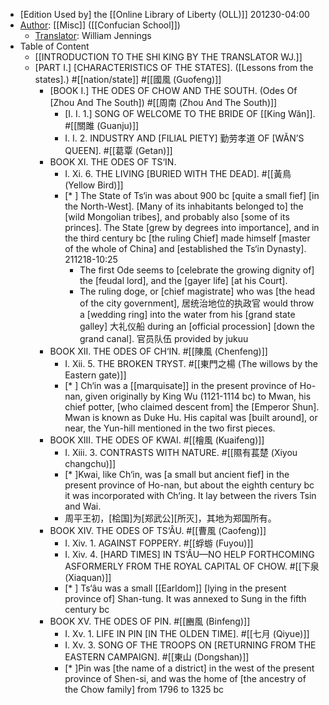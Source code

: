 - [Edition Used by] the [[Online Library of Liberty (OLL)]]
201230-04:00
- [Author]([[author]]): [[Misc]] ([[Confucian School]]) 
    - [Translator]([[translator]]): William Jennings
- Table of Content 
    - [[INTRODUCTION TO THE SHI KING BY THE TRANSLATOR WJ.]]
    - [PART I.] [CHARACTERISTICS OF THE STATES]. ([Lessons from the states].) #[[nation/state]] #[[國風 (Guofeng)]] 
        - [BOOK I.] THE ODES OF CHOW AND THE SOUTH. (Odes Of [Zhou And The South]) #[[周南 (Zhou And The South)]]
            - [I. I. 1.] SONG OF WELCOME TO THE BRIDE OF [[King Wăn]]. #[[關雎 (Guanju)]]
            - I. I. 2. INDUSTRY AND [FILIAL PIETY] 勤劳孝道 OF [WĂN’S QUEEN]. #[[葛覃 (Getan)]]
        - BOOK XI. THE ODES OF TS‘IN.
            - I. Xi. 6. THE LIVING [BURIED WITH THE DEAD]. #[[黃鳥 (Yellow Bird)]]
            - [* ] The State of Ts‘in was about 900 bc [quite a small fief] [in the North-West]. [Many of its inhabitants belonged to] the [wild Mongolian tribes], and probably also [some of its princes]. The State [grew by degrees into importance], and in the third century bc [the ruling Chief] made himself [master of the whole of China] and [established the Ts‘in Dynasty].
211218-10:25
                - The first Ode seems to [celebrate the growing dignity of] the [feudal lord], and the [gayer life] [at his Court].
                - The ruling doge, or [chief magistrate] who was [the head of the city government], 居统治地位的执政官 would throw a [wedding ring] into the water from his [grand state galley] 大礼仪船 during an [official procession] [down the grand canal]. 官员队伍 provided by jukuu
        - BOOK XII. THE ODES OF CH‘IN. #[[陳風 (Chenfeng)]]
            - I. Xii. 5. THE BROKEN TRYST. #[[東門之楊 (The willows by the Eastern gate)]]
            - [* ] Ch‘in was a [[marquisate]] in the present province of Ho-nan, given originally by King Wu (1121-1114 bc) to Mwan, his chief potter, [who claimed descent from] the [Emperor Shun]. Mwan is known as Duke Hu. His capital was [built around], or near, the Yun-hill mentioned in the two first pieces.
        - BOOK XIII. THE ODES OF KWAI. #[[檜風 (Kuaifeng)]]
            - I. Xiii. 3. CONTRASTS WITH NATURE. #[[隰有萇楚 (Xiyou changchu)]]
            - [* ]Kwai, like Ch‘in, was [a small but ancient fief] in the present province of Ho-nan, but about the eighth century bc it was incorporated with Ch‘ing. It lay between the rivers Tsin and Wai.
            - 周平王初，[桧国]为[郑武公][所灭]，其地为郑国所有。
        - BOOK XIV. THE ODES OF TS‘ÂU. #[[曹風 (Caofeng)]]
            - I. Xiv. 1. AGAINST FOPPERY. #[[蜉蝣 (Fuyou)]]
            - I. Xiv. 4. [HARD TIMES] IN TS‘ÂU—NO HELP FORTHCOMING ASFORMERLY FROM THE ROYAL CAPITAL OF CHOW. #[[下泉 (Xiaquan)]]
            - [* ] Ts‘âu was a small [[Earldom]] [lying in the present province of] Shan-tung. It was annexed to Sung in the fifth century bc
        - BOOK XV. THE ODES OF PIN. #[[豳風 (Binfeng)]]
            - I. Xv. 1. LIFE IN PIN [IN THE OLDEN TIME]. #[[七月 (Qiyue)]]
            - I. Xv. 3. SONG OF THE TROOPS ON [RETURNING FROM THE EASTERN CAMPAIGN]. #[[東山 (Dongshan)]]
            - [* ]Pin was [the name of a district] in the west of the present province of Shen-si, and was the home of [the ancestry of the Chow family] from 1796 to 1325 bc
